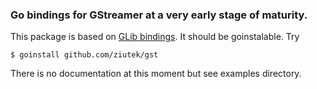 ### Go bindings for GStreamer at a very early stage of maturity.

This package is based on [GLib bindings](https://github.com/ziutek/glib). It
should be goinstalable. Try

    $ goinstall github.com/ziutek/gst

There is no documentation at this moment but see examples directory.
